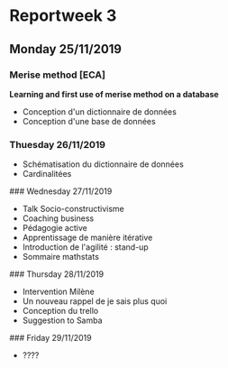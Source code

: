 # Reportweek 3

## Monday 25/11/2019

### Merise method [ECA]
  
**Learning and first use of merise method on a database**

  - Conception d'un dictionnaire de données
  - Conception d'une base de données

### Thuesday 26/11/2019
  - Schématisation du dictionnaire de données
  - Cardinalitées

### Wednesday 27/11/2019
  - Talk Socio-constructivisme 
  - Coaching business
  - Pédagogie active
  - Apprentissage de manière itérative 
  - Introduction de l'agilité : stand-up
  - Sommaire mathstats 

### Thursday 28/11/2019
  - Intervention Milène 
  - Un nouveau rappel de je sais plus quoi
  - Conception du trello
  - Suggestion to Samba 

### Friday 29/11/2019 
  - ????